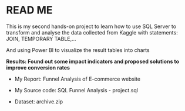 # READ ME

This is my second hands-on project to learn how to use SQL Server to transform and analyse the data collected from Kaggle with statements: JOIN, TEMPORARY TABLE,...

And using Power BI to visualize the result tables into charts 

**Results: Found out some impact indicators and proposed solutions to improve conversion rates**

- My Report: Funnel Analysis of E-commerce website

- My Source code: SQL Funnel Analysis - project.sql

- Dataset: archive.zip
